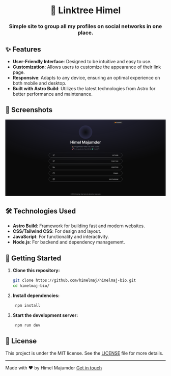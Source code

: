 <h1 align="center">🌲 Linktree Himel</h1>

<h3 align="center">Simple site to group all my profiles on social networks in one place.</h3>

## ✨ Features

- **User-Friendly Interface**: Designed to be intuitive and easy to use.
- **Customization**: Allows users to customize the appearance of their link page.
- **Responsive**: Adapts to any device, ensuring an optimal experience on both mobile and desktop.
- **Built with Astro Build**: Utilizes the latest technologies from Astro for better performance and maintenance.

## 📸 Screenshots

![Main Page](./public/screenshot.png)

## 🛠 Technologies Used

- **Astro Build**: Framework for building fast and modern websites.
- **CSS/Tailwind CSS**: For design and layout.
- **JavaScript**: For functionality and interactivity.
- **Node.js**: For backend and dependency management.

## 🚀 Getting Started

1. **Clone this repository:**

   ```bash
   git clone https://github.com/himelmaj/himelmaj-bio.git
   cd himelmaj-bio/
2. **Install dependencies:**
   ```bash
    npm install
3. **Start the development server:**
   ```bash
    npm run dev
## 📝 License

This project is under the MIT license. See the [LICENSE](LICENSE) file for more details.

---

Made with ❤️ by Himel Majumder [Get in touch](https://himelmaj-bio.vercel.app/)